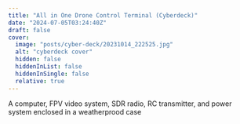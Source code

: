 ```yaml
---
title: "All in One Drone Control Terminal (Cyberdeck)"
date: "2024-07-05T03:24:40Z"
draft: false
cover:
  image: "posts/cyber-deck/20231014_222525.jpg"
  alt: "cyberdeck cover"
  hidden: false
  hiddenInList: false
  hiddenInSingle: false
  relative: true
---
```


A computer, FPV video system, SDR radio, RC transmitter, and power system enclosed in a weatherprood case

